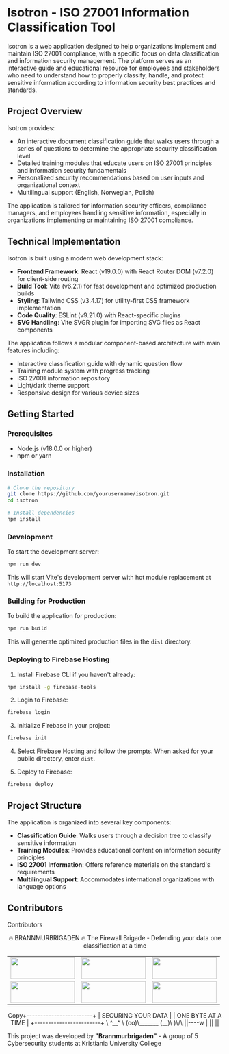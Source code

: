 # Isotron - ISO 27001 Information Classification Tool

Isotron is a web application designed to help organizations implement and maintain ISO 27001 compliance, with a specific focus on data classification and information security management. The platform serves as an interactive guide and educational resource for employees and stakeholders who need to understand how to properly classify, handle, and protect sensitive information according to information security best practices and standards.

## Project Overview

Isotron provides:

- An interactive document classification guide that walks users through a series of questions to determine the appropriate security classification level
- Detailed training modules that educate users on ISO 27001 principles and information security fundamentals
- Personalized security recommendations based on user inputs and organizational context
- Multilingual support (English, Norwegian, Polish)

The application is tailored for information security officers, compliance managers, and employees handling sensitive information, especially in organizations implementing or maintaining ISO 27001 compliance.

## Technical Implementation

Isotron is built using a modern web development stack:

- **Frontend Framework**: React (v19.0.0) with React Router DOM (v7.2.0) for client-side routing
- **Build Tool**: Vite (v6.2.1) for fast development and optimized production builds
- **Styling**: Tailwind CSS (v3.4.17) for utility-first CSS framework implementation
- **Code Quality**: ESLint (v9.21.0) with React-specific plugins
- **SVG Handling**: Vite SVGR plugin for importing SVG files as React components

The application follows a modular component-based architecture with main features including:

- Interactive classification guide with dynamic question flow
- Training module system with progress tracking
- ISO 27001 information repository
- Light/dark theme support
- Responsive design for various device sizes

## Getting Started

### Prerequisites

- Node.js (v18.0.0 or higher)
- npm or yarn

### Installation

```bash
# Clone the repository
git clone https://github.com/yourusername/isotron.git
cd isotron

# Install dependencies
npm install
```

### Development

To start the development server:

```bash
npm run dev
```

This will start Vite's development server with hot module replacement at `http://localhost:5173`

### Building for Production

To build the application for production:

```bash
npm run build
```

This will generate optimized production files in the `dist` directory.

### Deploying to Firebase Hosting

1. Install Firebase CLI if you haven't already:

```bash
npm install -g firebase-tools
```

2. Login to Firebase:

```bash
firebase login
```

3. Initialize Firebase in your project:

```bash
firebase init
```

4. Select Firebase Hosting and follow the prompts. When asked for your public directory, enter `dist`.

5. Deploy to Firebase:

```bash
firebase deploy
```

## Project Structure

The application is organized into several key components:

- **Classification Guide**: Walks users through a decision tree to classify sensitive information
- **Training Modules**: Provides educational content on information security principles
- **ISO 27001 Information**: Offers reference materials on the standard's requirements
- **Multilingual Support**: Accommodates international organizations with language options

## Contributors

Contributors
<div align="center">
🔥 BRANNMURBRIGADEN 🔥
The Firewall Brigade - Defending your data one classification at a time
</div>
<table>
  <tr>
    <td align="center"><a href="https://github.com/username1"><img src="https://img.shields.io/badge/👨‍💻-Jørgen%20Stranden-blue" height="50px" width="150px"/></a></td>
    <td align="center"><a href="https://github.com/username2"><img src="https://img.shields.io/badge/👨‍💻-Ask%20Eigil%20Borg-red" height="50px" width="150px"/></a></td>
    <td align="center"><a href="https://github.com/username3"><img src="https://img.shields.io/badge/👨‍💻-Jakob%20Storaas-green" height="50px" width="150px"/></a></td>
  </tr>
  <tr>
    <td align="center"><a href="https://github.com/username4"><img src="https://img.shields.io/badge/👨‍💻-Lauritz%20Pedersen-orange" height="50px" width="150px"/></a></td>
    <td align="center"><a href="https://github.com/username5"><img src="https://img.shields.io/badge/👨‍💻-Daniel%20Sandsdalen-purple" height="50px" width="150px"/></a></td>
    <td align="center"><img src="https://img.shields.io/badge/🛡️-Kristiania%20University-yellow" height="50px" width="150px"/></td>
  </tr>
</table>
<div align="center">
Copy+------------------------+
|   SECURING YOUR DATA   |
|   ONE BYTE AT A TIME   |
+------------------------+
       \   ^__^
        \  (oo)\_______
           (__)\       )\/\
               ||----w |
               ||     ||
</div>

This project was developed by **"Brannmurbrigaden"** - A group of 5 Cybersecurity students at Kristiania University College